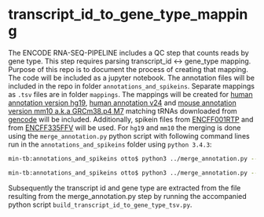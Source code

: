 # transcript_id_to_gene_type_mapping
The ENCODE RNA-SEQ-PIPELINE includes a QC step that counts reads by gene type. This step requires parsing transcript_id <-> gene_type mapping. Purpose of this repo is to document the process of creating that mapping. The code will be included as a jupyter notebook. The annotation files will be included in the repo in folder `annotations_and_spikeins`. Separate mappings as `.tsv` files are in folder `mappings`. The mappings will be created for [human annotation version hg19](https://www.encodeproject.org/files/gencode.v19.annotation/), [human annotation v24](https://www.encodeproject.org/files/ENCFF824ZKD/) and [mouse annotation version mm10 a.k.a GRCm38.p4 M7](https://www.encodeproject.org/files/gencode.vM7.annotation/) matching tRNAs downloaded from [gencode](https://www.gencodegenes.org) will be included. Additionally, spikein files from [ENCFF001RTP](https://www.encodeproject.org/files/ENCFF001RTP/) and from [ENCFF335FFV](https://www.encodeproject.org/files/ENCFF335FFV/) will be used. For `hg19` and `mm10` the merging is done using the `merge_annotation.py` python script with following command lines run in the `annotations_and_spikeins` folder using `python 3.4.3`: 
```bash
min-tb:annotations_and_spikeins otto$ python3 ../merge_annotation.py --annotation gencode.v19.annotation.gtf.gz --tRNA gencode.v19.tRNAs.gtf.gz --spikeins ENCFF001RTP_spikes_ENCFF335FFV_spikes.fasta.gz --output_filename gencode.v19.trna.ercc.phix.gtf.gz
```

```bash
min-tb:annotations_and_spikeins otto$ python3 ../merge_annotation.py --annotation gencode.vM7.annotation.gtf.gz --tRNA gencode.vM7.tRNAs.gtf.gz --spikeins ENCFF001RTP_spikes_ENCFF335FFV_spikes.fasta.gz --output_filename gencode.vM7.trna.ercc.phix.gtf.gz
```

Subsequently the transcript id and gene type are extracted from the file resulting from the merge_annotation.py step by running the accompanied python script `build_transcript_id_to_gene_type_tsv.py`.
